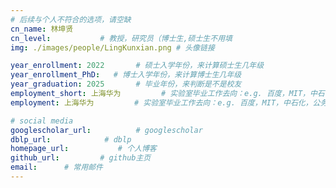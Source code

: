 ```yaml
---
# 后续与个人不符合的选项，请空缺
cn_name: 林坤贤
cn_level:           # 教授，研究员（博士生,硕士生不用填
img: ./images/people/LingKunxian.png # 头像链接

year_enrollment: 2022       # 硕士入学年份，来计算硕士生几年级
year_enrollment_PhD:   # 博士入学年份，来计算博士生几年级
year_graduation: 2025       # 毕业年份，来判断是不是校友
employment_short: 上海华为         # 实验室毕业工作去向：e.g. 百度，MIT，中石化，公务员
employment: 上海华为         # 实验室毕业工作去向：e.g. 百度，MIT，中石化，公务员

# social media
googlescholar_url:          # googlescholar
dblp_url:            # dblp
homepage_url:           # 个人博客
github_url:         # github主页
email:      # 常用邮件
---
```

